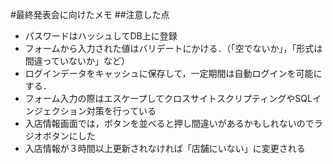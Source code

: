 #最終発表会に向けたメモ
##注意した点
- パスワードはハッシュしてDB上に登録
- フォームから入力された値はバリデートにかける．（「空でないか」，「形式は間違っていないか」など）
- ログインデータをキャッシュに保存して，一定期間は自動ログインを可能にする．
- フォーム入力の際はエスケープしてクロスサイトスクリプティングやSQLインジェクション対策を行っている
- 入店情報画面では，ボタンを並べると押し間違いがあるかもしれないのでラジオボタンにした
- 入店情報が３時間以上更新されなければ「店舗にいない」に変更される